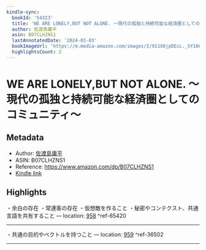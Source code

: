 ```yaml
---
kindle-sync:
  bookId: '54323'
  title: 'WE ARE LONELY,BUT NOT ALONE. ～現代の孤独と持続可能な経済圏としてのコミュニティ～ (NewsPicks Book)'
  author: 佐渡島庸平
  asin: B07CLHZNS1
  lastAnnotatedDate: '2024-01-03'
  bookImageUrl: 'https://m.media-amazon.com/images/I/911X0jpDEcL._SY160.jpg'
  highlightsCount: 2
---
```

# WE ARE LONELY,BUT NOT ALONE. ～現代の孤独と持続可能な経済圏としてのコミュニティ～
## Metadata
* Author: [佐渡島庸平](https://www.amazon.comundefined)
* ASIN: B07CLHZNS1
* Reference: https://www.amazon.com/dp/B07CLHZNS1
* [Kindle link](kindle://book?action=open&asin=B07CLHZNS1)

## Highlights
・余白の存在 ・常連客の存在 ・仮想敵を作ること ・秘密やコンテクスト、共通言語を共有すること — location: [958](kindle://book?action=open&asin=B07CLHZNS1&location=958) ^ref-65420

---
・共通の目的やベクトルを持つこと — location: [959](kindle://book?action=open&asin=B07CLHZNS1&location=959) ^ref-36502

---
